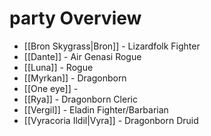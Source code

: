# party Overview
 - [[Bron Skygrass|Bron]] - Lizardfolk Fighter
 - [[Dante]] - Air Genasi Rogue
 - [[Luna]] - Rogue
 - [[Myrkan]] - Dragonborn
 - [[One eye]] - 
 - [[Rya]] - Dragonborn Cleric
 - [[Vergil]] - Eladin Fighter/Barbarian
- [[Vyracoria Ildil|Vyra]] - Dragonborn Druid
 
